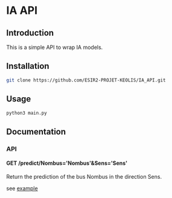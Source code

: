 # IA API

## Introduction

This is a simple API to wrap IA models.

## Installation

```bash
git clone https://github.com/ESIR2-PROJET-KEOLIS/IA_API.git
```

## Usage

```bash
python3 main.py
```

## Documentation

### API

#### GET /predict/Nombus='Nombus'&Sens='Sens'

Return the prediction of the bus Nombus in the direction Sens.

see [example](testRequette.py)